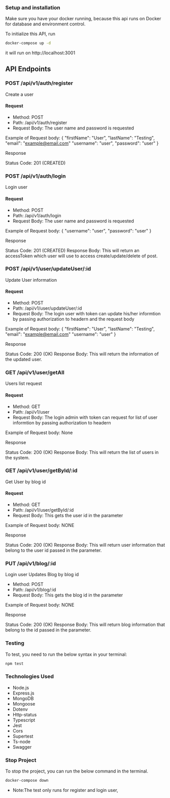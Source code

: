 ### Setup and installation
Make sure you have your docker running, because this api runs on Docker for database and environment control.

To initialize this API, run

```bash
docker-compose up -d
```

it will run on http://localhost:3001

## API Endpoints

### POST /api/v1/auth/register

Create a user

#### Request

- Method: POST
- Path: /api/v1/auth/register
- Request Body: The user name and password is requested

Example of Request body:
{
    "firstName": "User",
    "lastName": "Testing",
    "email": "example@email.com"
    "username": "user",
    "password": "user"
}

Response

Status Code: 201 (CREATED)

### POST /api/v1/auth/login

Login user

#### Request

- Method: POST
- Path: /api/v1/auth/login
- Request Body: The user name and password is requested

Example of Request body:
{
    "username": "user",
    "password": "user"
}

Response

Status Code: 201 (CREATED)
Response Body: This will return an accessToken which user will use to access create/update/delete of post.

### POST /api/v1/user/updateUser/:id

Update User information

#### Request

- Method: POST
- Path: /api/v1/user/updateUser/:id
- Request Body: The login user with token can update his/her informtion by passing authorization to headern and the request body

Example of Request body:
{
    "firstName": "User",
    "lastName": "Testing",
    "email": "example@email.com"
    "username": "user"
}

Response

Status Code: 200 (OK)
Response Body: This will return the information of the updated user.

### GET /api/v1/user/getAll

Users list request

#### Request

- Method: GET
- Path: /api/v1/user
- Request Body: The login admin with token can request for list of user informtion by passing authorization to headern

Example of Request body:
None

Response

Status Code: 200 (OK)
Response Body: This will return the list of users in the system.

### GET /api/v1/user/getById/:id

Get User by blog id

#### Request

- Method: GET
- Path: /api/v1/user/getById/:id
- Request Body: This gets the user id in the parameter

Example of Request body:
NONE

Response

Status Code: 200 (OK)
Response Body: This will return user information that belong to the user id passed in the parameter.

### PUT /api/v1/blog/:id

Login user Updates Blog by blog id


- Method: POST
- Path: /api/v1/blog/:id
- Request Body: This gets the blog id in the parameter

Example of Request body:
NONE

Response

Status Code: 200 (OK)
Response Body: This will return blog information that belong to the id passed in the parameter.

### Testing
To test, you need to run the below syntax in your terminal:

```bash
npm test
```

### Technologies Used
- Node.js
- Express.js
- MongoDB
- Mongoose
- Dotenv
- Http-status
- Typescript
- Jest
- Cors
- Supertest
- Ts-node
- Swagger

### Stop Project
To stop the project, you can run the below command in the terminal.

```bash
docker-compose down
```

- Note:The test only runs for register and login user,  